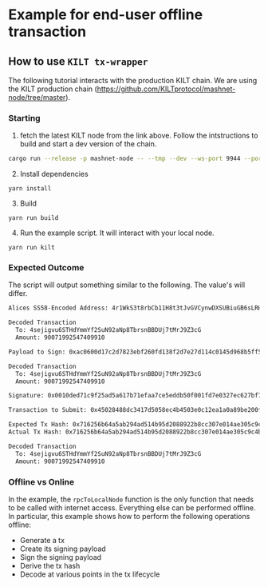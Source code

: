 # Example for end-user offline transaction

## How to use `KILT tx-wrapper`

The following tutorial interacts with the production KILT chain. We are using the KILT production chain (<https://github.com/KILTprotocol/mashnet-node/tree/master>).

### Starting

1. fetch the latest KILT node from the link above. Follow the intstructions to build and start a dev version of the chain.

```bash
cargo run --release -p mashnet-node -- --tmp --dev --ws-port 9944 --port 30444 --alice --ws-external --rpc-external --rpc-cors all --rpc-methods=unsafe
```

2. Install dependencies

```JS
yarn install
```

3. Build

```JS
yarn run build
```

4. Run the example script. It will interact with your local node.

```JS
yarn run kilt
```

### Expected Outcome

The script will output something similar to the following. The value's will differ. 

```bash
Alices SS58-Encoded Address: 4r1WkS3t8rbCb11H8t3tJvGVCynwDXSUBiuGB6sLRHzCLCjs

Decoded Transaction
  To: 4sejigvu6STHdYmmYf2SuN92aNp8TbrsnBBDUj7tMrJ9Z3cG 
  Amount: 90071992547409910

Payload to Sign: 0xac0600d17c2d7823ebf260fd138f2d7e27d114c0145d968b5ff5006125f2414fadae6913f6ffffffffff3f01150100000800000002000000b0a7ed308ee3d3a1ade33110ee16a9e250569aba73215bdba9d43f11f4a19af2fa546fa6858119285211ed825095d163d4a7de50e2d1e9fe2110ab1ea035bb08

Decoded Transaction
  To: 4sejigvu6STHdYmmYf2SuN92aNp8TbrsnBBDUj7tMrJ9Z3cG
  Amount: 90071992547409910

Signature: 0x0010ded71c9f25ad5a617b71efaa7ce5eddb50f001fd7e0327ec627bf7f0e9c9e4da4d15b630d03fdee83304669e02214c9e38e42ab942191098a7a68ca48dff0c

Transaction to Submit: 0x45028488dc3417d5058ec4b4503e0c12ea1a0a89be200fe98922423d4334014fa6b0ee0010ded71c9f25ad5a617b71efaa7ce5eddb50f001fd7e0327ec627bf7f0e9c9e4da4d15b630d03fdee83304669e02214c9e38e42ab942191098a7a68ca48dff0c150100000600d17c2d7823ebf260fd138f2d7e27d114c0145d968b5ff5006125f2414fadae6913f6ffffffffff3f01

Expected Tx Hash: 0x716256b64a5ab294ad514b95d2088922b8cc307e014ae305c9c4b30e54efecc0
Actual Tx Hash: 0x716256b64a5ab294ad514b95d2088922b8cc307e014ae305c9c4b30e54efecc0

Decoded Transaction
  To: 4sejigvu6STHdYmmYf2SuN92aNp8TbrsnBBDUj7tMrJ9Z3cG
  Amount: 90071992547409910
```

### Offline vs Online

In the example, the `rpcToLocalNode` function is the only function that needs to be called with internet access. Everything else can be performed offline. In particular, this example shows how to perform the following operations offline:

* Generate a tx
* Create its signing payload
* Sign the signing payload
* Derive the tx hash
* Decode at various points in the tx lifecycle